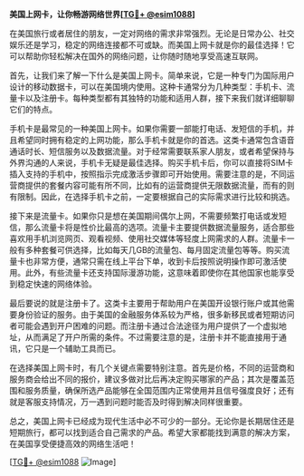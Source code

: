 **美国上网卡，让你畅游网络世界[[TG💪+ @esim1088](https://t.me/s/esim1088)]**

在美国旅行或者居住的朋友，一定对网络的需求非常强烈。无论是日常办公、社交娱乐还是学习，稳定的网络连接都不可或缺。而美国上网卡就是你的最佳选择！它可以帮助你轻松解决在国外的网络问题，让你随时随地享受高速互联网。

首先，让我们来了解一下什么是美国上网卡。简单来说，它是一种专门为国际用户设计的移动数据卡，可以在美国境内使用。这种卡通常分为几种类型：手机卡、流量卡以及注册卡。每种类型都有其独特的功能和适用人群，接下来我们就详细聊聊它们的特点。

手机卡是最常见的一种美国上网卡。如果你需要一部能打电话、发短信的手机，并且希望同时拥有稳定的上网功能，那么手机卡就是你的首选。这类卡通常包含语音通话时长、短信服务以及数据流量。对于经常需要联系家人朋友，或者希望保持与外界沟通的人来说，手机卡无疑是最佳选择。购买手机卡后，你可以直接将SIM卡插入支持的手机中，按照指示完成激活步骤即可开始使用。需要注意的是，不同运营商提供的套餐内容可能有所不同，比如有的运营商提供无限数据流量，而有的则有限制。因此，在选择手机卡之前，一定要根据自己的实际需求进行比较和挑选。

接下来是流量卡。如果你只是想在美国期间偶尔上网，不需要频繁打电话或发短信，那么流量卡将是性价比最高的选项。流量卡主要提供数据流量服务，适合那些喜欢用手机浏览网页、观看视频、使用社交媒体等轻度上网需求的人群。流量卡一般有多种套餐可供选择，比如每天几GB的流量包、每月固定流量包等等。购买流量卡也非常方便，通常只需在线上平台下单，收到卡后按照说明操作即可激活使用。此外，有些流量卡还支持国际漫游功能，这意味着即使你在其他国家也能享受到稳定快速的网络体验。

最后要说的就是注册卡了。这类卡主要用于帮助用户在美国开设银行账户或其他需要身份验证的服务。由于美国的金融服务体系较为严格，很多新移民或者短期访问者可能会遇到开户困难的问题。而注册卡通过合法途径为用户提供了一个虚拟地址，从而满足了开户所需的条件。不过需要注意的是，注册卡并不能直接用于通讯，它只是一个辅助工具而已。

在选择美国上网卡时，有几个关键点需要特别注意。首先是价格，不同的运营商和服务商会给出不同的报价，建议多做对比后再决定购买哪家的产品；其次是覆盖范围和服务质量，确保所选产品能够在全国范围内正常使用并且信号强度良好；还有就是客服支持情况，万一遇到问题时能否及时得到解决同样很重要。

总之，美国上网卡已经成为现代生活中必不可少的一部分。无论你是长期居住还是短期旅行，都可以找到适合自己需求的产品。希望大家都能找到满意的解决方案，在美国享受便捷高效的网络生活吧！

[[TG💪+ @esim1088](https://t.me/s/esim1088) ![Image](https://i.postimg.cc/4NQfJmqS/Snipaste-2025-05-13-00-14-12.png)]